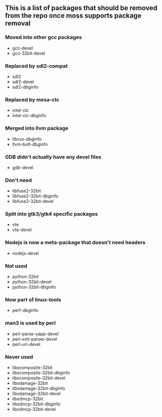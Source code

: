 ## This is a list of packages that should be removed from the repo once moss supports package removal

### Moved into other gcc packages
- gcc-devel
- gcc-32bit-devel

### Replaced by sdl2-compat
- sdl2
- sdl2-devel
- sdl2-dbginfo

### Replaced by mesa-clc
- intel-clc
- intel-clc-dbginfo

### Merged into llvm package
- libcxx-dbginfo
- llvm-bolt-dbginfo

### GDB didn't actually have any devel files
- gdb-devel

### Don't need
- libfuse2-32bit
- libfuse2-32bit-dbginfo
- libfuse2-32bit-devel

### Split into gtk3/gtk4 specific packages
- vte
- vte-devel

### Nodejs is now a meta-package that doesn't need headers
- nodejs-devel

### Not used
- python-32bit
- python-32bit-devel
- python-32bit-dbginfo

### Now part of linux-tools
- perf-dbginfo

### man3 is used by perl
- perl-parse-yapp-devel
- perl-xml-parser-devel
- perl-uri-devel

### Never used
- libxcomposite-32bit
- libxcomposite-32bit-dbginfo
- libxcomposite-32bit-devel
- libxdamage-32bit
- libxdamage-32bit-dbginfo
- libxdamage-32bit-devel
- libxdmcp-32bit
- libxdmcp-32bit-dbginfo
- libxdmcp-32bit-devel
